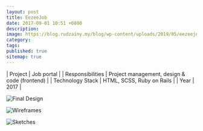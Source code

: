 ```yaml
---
layout: post
title: EezeeJob
date: 2017-09-01 10:51 +0800
description:
image: https://blog.rudzainy.my/blog/wp-content/uploads/2019/05/eezeejob.png
category:
tags:
published: true
sitemap: true
---
```


| Project | Job portal |
| Responsibilities | Project management, design & code (frontend) |
| Technology Stack | HTML, SCSS, Ruby on Rails |
| Year | 2017 |

![Final Design](https://blog.rudzainy.my/blog/wp-content/uploads/2019/05/eezeejob.png)

![Wireframes](https://blog.rudzainy.my/blog/wp-content/uploads/2019/05/Screen-Shot-2018-05-14-at-1.03.42-PM.png)

![Sketches](https://blog.rudzainy.my/blog/wp-content/uploads/2022/01/IMG_2256-768x1024.jpeg)